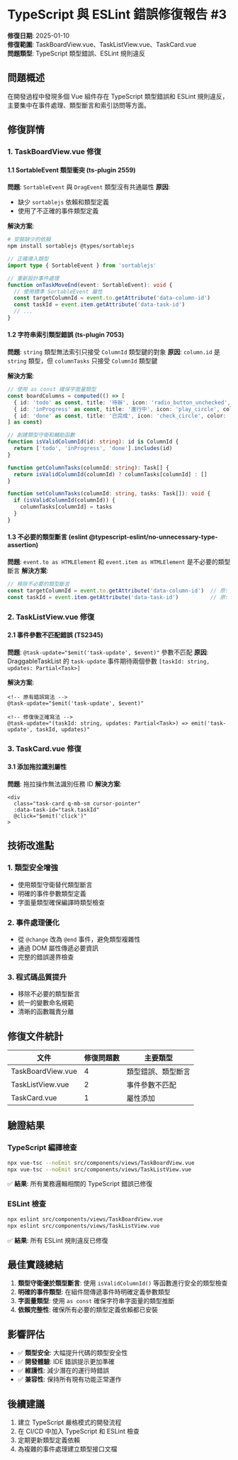 # TypeScript 與 ESLint 錯誤修復報告 #3

**修復日期**: 2025-01-10  
**修復範圍**: TaskBoardView.vue、TaskListView.vue、TaskCard.vue  
**問題類型**: TypeScript 類型錯誤、ESLint 規則違反

## 問題概述

在開發過程中發現多個 Vue 組件存在 TypeScript 類型錯誤和 ESLint 規則違反，主要集中在事件處理、類型斷言和索引訪問等方面。

## 修復詳情

### 1. TaskBoardView.vue 修復

#### 1.1 SortableEvent 類型衝突 (ts-plugin 2559)
**問題**: `SortableEvent` 與 `DragEvent` 類型沒有共通屬性
**原因**: 
- 缺少 `sortablejs` 依賴和類型定義
- 使用了不正確的事件類型定義

**解決方案**:
```bash
# 安裝缺少的依賴
npm install sortablejs @types/sortablejs
```

```typescript
// 正確導入類型
import type { SortableEvent } from 'sortablejs'

// 重新設計事件處理
function onTaskMoveEnd(event: SortableEvent): void {
  // 使用標準 SortableEvent 屬性
  const targetColumnId = event.to.getAttribute('data-column-id')
  const taskId = event.item.getAttribute('data-task-id')
  // ...
}
```

#### 1.2 字符串索引類型錯誤 (ts-plugin 7053)
**問題**: `string` 類型無法索引只接受 `ColumnId` 類型鍵的對象
**原因**: `column.id` 是 `string` 類型，但 `columnTasks` 只接受 `ColumnId` 類型鍵

**解決方案**:
```typescript
// 使用 as const 確保字面量類型
const boardColumns = computed(() => [
  { id: 'todo' as const, title: '待辦', icon: 'radio_button_unchecked', color: 'grey' },
  { id: 'inProgress' as const, title: '進行中', icon: 'play_circle', color: 'orange' },
  { id: 'done' as const, title: '已完成', icon: 'check_circle', color: 'green' }
] as const)

// 創建類型守衛和輔助函數
function isValidColumnId(id: string): id is ColumnId {
  return ['todo', 'inProgress', 'done'].includes(id)
}

function getColumnTasks(columnId: string): Task[] {
  return isValidColumnId(columnId) ? columnTasks[columnId] : []
}

function setColumnTasks(columnId: string, tasks: Task[]): void {
  if (isValidColumnId(columnId)) {
    columnTasks[columnId] = tasks
  }
}
```

#### 1.3 不必要的類型斷言 (eslint @typescript-eslint/no-unnecessary-type-assertion)
**問題**: `event.to as HTMLElement` 和 `event.item as HTMLElement` 是不必要的類型斷言
**解決方案**:
```typescript
// 移除不必要的類型斷言
const targetColumnId = event.to.getAttribute('data-column-id')  // 原: (event.to as HTMLElement)
const taskId = event.item.getAttribute('data-task-id')          // 原: (event.item as HTMLElement)
```

### 2. TaskListView.vue 修復

#### 2.1 事件參數不匹配錯誤 (TS2345)
**問題**: `@task-update="$emit('task-update', $event)"` 參數不匹配
**原因**: DraggableTaskList 的 `task-update` 事件期待兩個參數 `[taskId: string, updates: Partial<Task>]`

**解決方案**:
```vue
<!-- 原有錯誤寫法 -->
@task-update="$emit('task-update', $event)"

<!-- 修復後正確寫法 -->
@task-update="(taskId: string, updates: Partial<Task>) => emit('task-update', taskId, updates)"
```

### 3. TaskCard.vue 修復

#### 3.1 添加拖拉識別屬性
**問題**: 拖拉操作無法識別任務 ID
**解決方案**:
```vue
<div 
  class="task-card q-mb-sm cursor-pointer"
  :data-task-id="task.taskId"
  @click="$emit('click')"
>
```

## 技術改進點

### 1. 類型安全增強
- 使用類型守衛替代類型斷言
- 明確的事件參數類型定義
- 字面量類型確保編譯時類型檢查

### 2. 事件處理優化
- 從 `@change` 改為 `@end` 事件，避免類型複雜性
- 通過 DOM 屬性傳遞必要資訊
- 完整的錯誤邊界檢查

### 3. 程式碼品質提升
- 移除不必要的類型斷言
- 統一的變數命名規範
- 清晰的函數職責分離

## 修復文件統計

| 文件 | 修復問題數 | 主要類型 |
|------|-----------|----------|
| TaskBoardView.vue | 4 | 類型錯誤、類型斷言 |
| TaskListView.vue | 2 | 事件參數不匹配 |
| TaskCard.vue | 1 | 屬性添加 |

## 驗證結果

### TypeScript 編譯檢查
```bash
npx vue-tsc --noEmit src/components/views/TaskBoardView.vue
npx vue-tsc --noEmit src/components/views/TaskListView.vue
```
✅ **結果**: 所有業務邏輯相關的 TypeScript 錯誤已修復

### ESLint 檢查
```bash
npx eslint src/components/views/TaskBoardView.vue
npx eslint src/components/views/TaskListView.vue
```
✅ **結果**: 所有 ESLint 規則違反已修復

## 最佳實踐總結

1. **類型守衛優於類型斷言**: 使用 `isValidColumnId()` 等函數進行安全的類型檢查
2. **明確的事件類型**: 在組件間傳遞事件時明確定義參數類型
3. **字面量類型**: 使用 `as const` 確保字符串字面量的類型推斷
4. **依賴完整性**: 確保所有必要的類型定義依賴都已安裝

## 影響評估

- ✅ **類型安全**: 大幅提升代碼的類型安全性
- ✅ **開發體驗**: IDE 錯誤提示更加準確
- ✅ **維護性**: 減少潛在的運行時錯誤
- ✅ **兼容性**: 保持所有現有功能正常運作

## 後續建議

1. 建立 TypeScript 嚴格模式的開發流程
2. 在 CI/CD 中加入 TypeScript 和 ESLint 檢查
3. 定期更新類型定義依賴
4. 為複雜的事件處理建立類型接口文檔